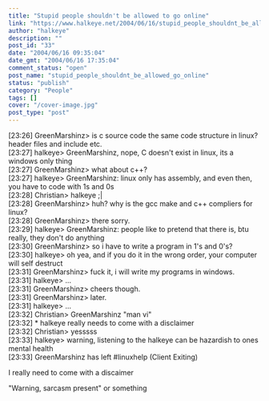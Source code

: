```yaml
---
title: "Stupid people shouldn't be allowed to go online"
link: "https://www.halkeye.net/2004/06/16/stupid_people_shouldnt_be_allowed_go_online/"
author: "halkeye"
description: ""
post_id: "33"
date: "2004/06/16 09:35:04"
date_gmt: "2004/06/16 17:35:04"
comment_status: "open"
post_name: "stupid_people_shouldnt_be_allowed_go_online"
status: "publish"
category: "People"
tags: []
cover: "/cover-image.jpg"
post_type: "post"
---
```


[23:26] GreenMarshinz&gt; is c source code the same code structure in linux? header files and include etc.  
[23:27] halkeye&gt; GreenMarshinz, nope, C doesn't exist in linux, its a windows only thing  
[23:27] GreenMarshinz&gt; what about c++?  
[23:27] halkeye&gt; GreenMarshinz: linux only has assembly, and even then, you have to code with 1s and 0s  
[23:28] Christian&gt; halkeye ;|  
[23:28] GreenMarshinz&gt; huh? why is the gcc make and c++ compliers for linux?  
[23:28] GreenMarshinz&gt; there sorry.  
[23:29] halkeye&gt; GreenMarshinz: people like to pretend that there is, btu really, they don't do anything  
[23:30] GreenMarshinz&gt; so i have to write a program in 1's and 0's?  
[23:30] halkeye&gt; oh yea, and if you do it in the wrong order, your computer will self destruct  
[23:31] GreenMarshinz&gt; fuck it, i will write my programs in windows.  
[23:31] halkeye&gt; ...  
[23:31] GreenMarshinz&gt; cheers though.  
[23:31] GreenMarshinz&gt; later.  
[23:31] halkeye&gt; ...  
[23:32] Christian&gt; GreenMarshinz "man vi"  
[23:32] * halkeye really needs to come with a disclaimer  
[23:32] Christian&gt; yesssss  
[23:33] halkeye&gt; warning, listening to the halkeye can be hazardish to ones mental health  
[23:33] GreenMarshinz has left #linuxhelp (Client Exiting)

I really need to come with a discaimer  

"Warning, sarcasm present" or something
